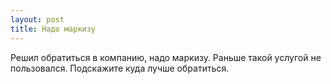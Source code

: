 ```yaml
---
layout: post 
title: Надо маркизу 
--- 
```

Решил обратиться в компанию, надо маркизу. Раньше такой услугой не пользовался. Подскажите куда лучше обратиться.